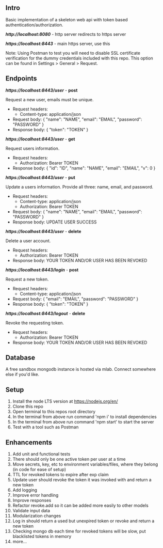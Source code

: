 ## Intro
Basic implementation of a skeleton web api with token based authentication/authorization.

***http://localhost:8080*** - http server redirects to https server

***https://localhost:8443*** - main https server, use this

Note: Using Postman to test you will need to disable SSL certificate verification for the dummy credentials included with this repo. This option can be found in Settings > General > Request.

## Endpoints

***https://localhost:8443/user*** - **post**

Request a new user, emails must be unique.
 - Request headers:
    * Content-type: application/json
 - Request body:
    {
      "name": "NAME",
      "email": "EMAIL",
      "password": "PASSWORD"
    }
 - Response body:
    {
      "token": "TOKEN"
    }

***https://localhost:8443/user*** - **get**

Request users information.
 - Request headers:
    * Authorization: Bearer TOKEN
 - Response body:
    {
      "id": "ID",
      "name": "NAME",
      "email": "EMAIL",
      "v": 0
    }

***https://localhost:8443/user*** - **put**

Update a users information. Provide all three: name, email, and password.
 - Request headers:
    * Content-type: application/json
    * Authorization: Bearer TOKEN
 - Request body:
     {
       "name": "NAME",
       "email": "EMAIL",
       "password": "PASSWORD"
     }
 - Response body: UPDATE USER SUCCESS

 ***https://localhost:8443/user*** - **delete**

 Delete a user account.
  - Request headers:
     * Authorization: Bearer TOKEN
  - Response body: YOUR TOKEN AND/OR USER HAS BEEN REVOKED

 ***https://localhost:8443/login*** - **post**

 Request a new token.
  - Request headers:
     * Content-type: application/json
  - Request body:
      {
        "email": "EMAIL",
        "password": "PASSWORD"
      }
  - Response body:
      {
        "token": "TOKEN"
      }

  ***https://localhost:8443/logout*** - **delete**

  Revoke the requesting token.
  - Request headers:
    * Authorization: Bearer TOKEN
  - Response body: YOUR TOKEN AND/OR USER HAS BEEN REVOKED

## Database
A free sandbox mongodb instance is hosted via mlab. Connect somewhere else if you'd like.

## Setup
1. Install the node LTS version at https://nodejs.org/en/
2. Clone this repo
2. Open terminal to this repos root directory
3. In the terminal from above run command 'npm i' to install dependencies
4. In the terminal from above run command 'npm start' to start the server
5. Test with a tool such as Postman

## Enhancements
1. Add unit and functional tests
2. There should only be one active token per user at a time
3. Move secrets, key, etc to environment variables/files, where they belong (in code for ease of setup)
4. TTL for revoked tokens to expire after exp claim
5. Update user should revoke the token it was invoked with and return a new token
6. Add logging
7. Improve error handling
8. Improve responses
9. Refactor revoke.add so it can be added more easily to other models
10. Validate input data
11. Modularization changes
12. Log in should return a used but unexpired token or revoke and return a new token
13. Checking mongo db each time for revoked tokens will be slow, put blacklisted tokens in memory
14. more...
